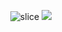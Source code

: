 <div align=center>
  
![slice](https://capsule-render.vercel.app/api?type=slice&color=auto&height=200&text=ChaeAg&fontAlign=70&rotate=13&fontAlignY=25&desc=I'm%20chaeeun&descAlign=60&descAlignY=44)
<img src="https://github-readme-stats.vercel.app/api?username=ChaeAg&show_icons=true&theme=swift">

</div>
